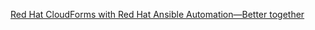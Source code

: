 [Red Hat CloudForms with Red Hat Ansible Automation—Better together](https://github.com/cbolz/summit-fy19/blob/master/ansible-and-cloudforms-better-together/index.md)